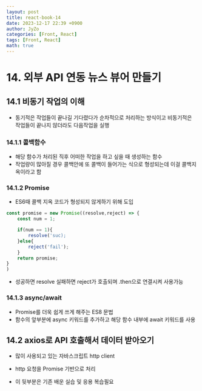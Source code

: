 ```yaml
---
layout: post
title: react-book-14
date: 2023-12-17 22:39 +0900
author: JyZo
categories: [Front, React]
tags: [Front, React]
math: true
---
```


# 14. 외부 API 연동 뉴스 뷰어 만들기

## 14.1 비동기 작업의 이해

- 동기적은 작업들이 끝나길 기다렸다가 순차적으로 처리하는 방식이고 비동기적은 작업들이 끝나지 않더라도 다음작업을 실행

### 14.1.1 콜백함수

- 해당 함수가 처리된 직후 어떠한 작업을 하고 싶을 때 생성하는 함수
- 작업량이 많아질 경우 콜백안에 또 콜백이 들어가는 식으로 형성되는데 이걸 콜백지옥이라고 함

### 14.1.2 Promise

- ES6때 콜백 지옥 코드가 형성되지 않게하기 위해 도입

```javascript
const promise = new Promise((resolve,reject) => {
    const num = 1;

    if(num == 1){
        resolve('suc);
    }else{
        reject('fail');
    }
    return promise;
}
)
```

- 성공하면 resolve 실패하면 reject가 호출되며 .then으로 연결시켜 사용가능

### 14.1.3 async/await

- Promise를 더욱 쉽게 쓰게 해주는 ES8 문법
- 함수의 앞부분에 async 키워드를 추가하고 해당 함수 내부에 await 키워드를 사용

## 14.2 axios로 API 호출해서 데이터 받아오기

- 많이 사용되고 있는 자바스크립트 http client
- http 요청을 Promise 기반으로 처리

- 이 뒷부분은 기존 배운 실습 및 응용 복습필요
